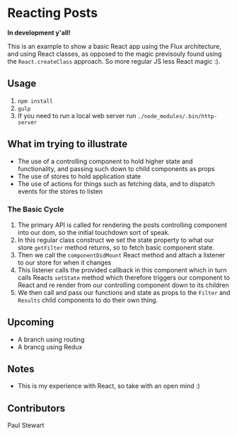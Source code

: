 # Reacting Posts

**In development y'all!**

This is an example to show a basic React app using the Flux architecture, and using React classes, as opposed to the magic previsouly found using the `React.createClass` approach. So more regular JS less React magic :).

## Usage

1. `npm install`
2. `gulp`
3. If you need to run a local web server run `./node_modules/.bin/http-server`

## What im trying to illustrate

* The use of a controlling component to hold higher state and functionality, and passing such down to child components as props
* The use of stores to hold application state
* The use of actions for things such as fetching data, and to dispatch events for the stores to listen

### The Basic Cycle
1. The primary API is called for rendering the posts controlling component into our dom, so the initial touchdown sort of speak.
2. In this regular class construct we set the state property to what our store `getFilter` method returns, so to fetch basic component state.
3. Then we call the `componentDidMount` React method and attach a listener to our store for when it changes
5. This listener calls the provided callback in this component which in turn calls Reacts `setState` method which therefore triggers our component to React and re render from our controlling component down to its children
6. We then call and pass our functions and state as props to the `Filter` and `Results` child components to do their own thing.

## Upcoming
* A branch using routing
* A brancg using Redux
	

## Notes
* This is my experience with React, so take with an open mind :)

## Contributors
Paul Stewart
